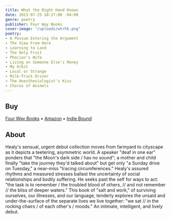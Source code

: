 ```yaml
---
title: What the Right Hand Knows
date: 2013-07-25 10:27:00 -04:00
genre: poetry
publisher: Four Way Books
cover-image: "/uploads/wtrhk.png"
poetry:
- A Possum Entering the Argument
- The View From Here
- Learning to Land
- The Only Fruit
- Phocion's Wife
- Living on Someone Else's Money
- My Orbit
- Local or Strange
- Milk-Truck Driver
- The Anesthesiologist's Kiss
- Chorus of Animals
---
```


## Buy

[Four Way Books](http://fourwaybooks.com/site/what-the-right-hand-knows/) &bull; [Amazon](http://www.amazon.com/What-Right-Knows-Stahlecker-Selections/dp/1884800955/ref=sr_1_1?ie=UTF8&qid=1249854998&sr=8-1) &bull; [Indie Bound](http://www.indiebound.org/book/9781884800955)

## About

Healy's sensual, urgent debut collection moves from farmyard to cityscape as it depicts a teetering, asymmetric world. A speaker "deaf in one ear" ponders that "the Moon's dark side / has no sound"; a mother and child finally "take the journey they'd talked about" but get only "a Sunday drive on Tuesday," a near-miss "tracing circumferences." Healy's assured rhythms and measured stresses ballast the uncertainty of social relationships and bodily suffering. He seeks past the self for ways to act: "the task is to remember / the troubled blood of others, // and not remember // the bliss of deeper waters." This book of "salt and work," of surviving ourselves, our illnesses, and our language, tenderly explores the unsaid and under-the-surface of the separate lives we live together: "we sat // in the rocking chairs / of each other's / moods." An intimate, intelligent, and lively debut.
